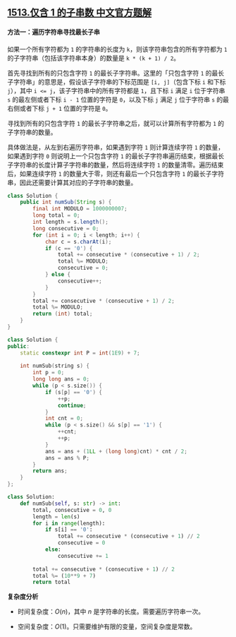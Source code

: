 ## [1513.仅含 1 的子串数 中文官方题解](https://leetcode.cn/problems/number-of-substrings-with-only-1s/solutions/100000/jin-han-1-de-zi-chuan-shu-by-leetcode-solution)
#### 方法一：遍历字符串寻找最长子串

如果一个所有字符都为 `1` 的字符串的长度为 `k`，则该字符串包含的所有字符都为 `1` 的子字符串（包括该字符串本身）的数量是 `k * (k + 1) / 2`。

首先寻找到所有的只包含字符 `1` 的最长子字符串。这里的「只包含字符 `1` 的最长子字符串」的意思是，假设该子字符串的下标范围是 `[i, j]`（包含下标 `i` 和下标 `j`），其中 `i <= j`，该子字符串中的所有字符都是 `1`，且下标 `i` 满足 `i` 位于字符串 `s` 的最左侧或者下标 `i - 1` 位置的字符是 `0`，以及下标 `j` 满足 `j` 位于字符串 `s` 的最右侧或者下标 `j + 1` 位置的字符是 `0`。

寻找到所有的只包含字符 `1` 的最长子字符串之后，就可以计算所有字符都为 `1` 的子字符串的数量。

具体做法是，从左到右遍历字符串，如果遇到字符 `1` 则计算连续字符 `1` 的数量，如果遇到字符 `0` 则说明上一个只包含字符 `1` 的最长子字符串遍历结束，根据最长子字符串的长度计算子字符串的数量，然后将连续字符 `1` 的数量清零。遍历结束后，如果连续字符 `1` 的数量大于零，则还有最后一个只包含字符 `1` 的最长子字符串，因此还需要计算其对应的子字符串的数量。

```Java [sol1-Java]
class Solution {
    public int numSub(String s) {
        final int MODULO = 1000000007;
        long total = 0;
        int length = s.length();
        long consecutive = 0;
        for (int i = 0; i < length; i++) {
            char c = s.charAt(i);
            if (c == '0') {
                total += consecutive * (consecutive + 1) / 2;
                total %= MODULO;
                consecutive = 0;
            } else {
                consecutive++;
            }
        }
        total += consecutive * (consecutive + 1) / 2;
        total %= MODULO;
        return (int) total;
    }
}
```

```cpp [sol1-C++]
class Solution {
public:
    static constexpr int P = int(1E9) + 7;
    
    int numSub(string s) {
        int p = 0;
        long long ans = 0;
        while (p < s.size()) {
            if (s[p] == '0') {
                ++p;
                continue;
            }
            int cnt = 0;
            while (p < s.size() && s[p] == '1') {
                ++cnt;
                ++p;
            }
            ans = ans + (1LL + (long long)cnt) * cnt / 2;
            ans = ans % P;
        }
        return ans;
    }
};
```

```Python [sol1-Python3]
class Solution:
    def numSub(self, s: str) -> int:
        total, consecutive = 0, 0
        length = len(s)
        for i in range(length):
            if s[i] == '0':
                total += consecutive * (consecutive + 1) // 2
                consecutive = 0
            else:
                consecutive += 1
        
        total += consecutive * (consecutive + 1) // 2
        total %= (10**9 + 7)
        return total
```

**复杂度分析**

- 时间复杂度：$O(n)$，其中 $n$ 是字符串的长度。需要遍历字符串一次。

- 空间复杂度：$O(1)$。只需要维护有限的变量，空间复杂度是常数。